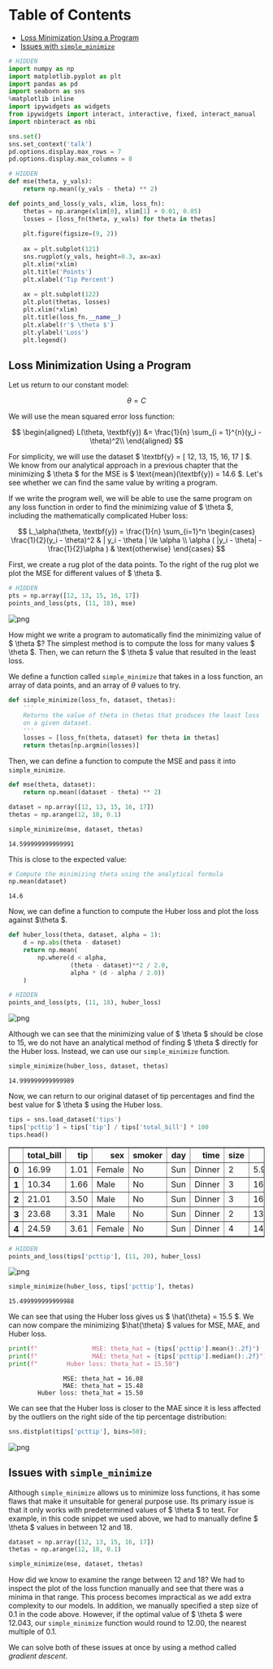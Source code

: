 
<h1>Table of Contents<span class="tocSkip"></span></h1>
<div class="toc"><ul class="toc-item"><li><span><a href="#Loss-Minimization-Using-a-Program" data-toc-modified-id="Loss-Minimization-Using-a-Program-1">Loss Minimization Using a Program</a></span></li><li><span><a href="#Issues-with-simple_minimize" data-toc-modified-id="Issues-with-simple_minimize-2">Issues with <code>simple_minimize</code></a></span></li></ul></div>


```python
# HIDDEN
import numpy as np
import matplotlib.pyplot as plt
import pandas as pd
import seaborn as sns
%matplotlib inline
import ipywidgets as widgets
from ipywidgets import interact, interactive, fixed, interact_manual
import nbinteract as nbi

sns.set()
sns.set_context('talk')
pd.options.display.max_rows = 7
pd.options.display.max_columns = 8
```


```python
# HIDDEN
def mse(theta, y_vals):
    return np.mean((y_vals - theta) ** 2)

def points_and_loss(y_vals, xlim, loss_fn):
    thetas = np.arange(xlim[0], xlim[1] + 0.01, 0.05)
    losses = [loss_fn(theta, y_vals) for theta in thetas]
    
    plt.figure(figsize=(9, 2))
    
    ax = plt.subplot(121)
    sns.rugplot(y_vals, height=0.3, ax=ax)
    plt.xlim(*xlim)
    plt.title('Points')
    plt.xlabel('Tip Percent')
    
    ax = plt.subplot(122)
    plt.plot(thetas, losses)
    plt.xlim(*xlim)
    plt.title(loss_fn.__name__)
    plt.xlabel(r'$ \theta $')
    plt.ylabel('Loss')
    plt.legend()
```

## Loss Minimization Using a Program

Let us return to our constant model:

$$
\theta = C
$$

We will use the mean squared error loss function:

$$
\begin{aligned}
L(\theta, \textbf{y})
&= \frac{1}{n} \sum_{i = 1}^{n}(y_i - \theta)^2\\
\end{aligned}
$$

For simplicity, we will use the dataset $ \textbf{y} = [ 12, 13, 15, 16, 17 ] $. We know from our analytical approach in a previous chapter that the minimizing $ \theta $ for the MSE is $ \text{mean}(\textbf{y}) = 14.6 $. Let's see whether we can find the same value by writing a program.

If we write the program well, we will be able to use the same program on any loss function in order to find the minimizing value of $ \theta $, including the mathematically complicated Huber loss:

$$
L_\alpha(\theta, \textbf{y}) = \frac{1}{n} \sum_{i=1}^n \begin{cases}
    \frac{1}{2}(y_i - \theta)^2 &  | y_i - \theta | \le \alpha \\
    \alpha ( |y_i - \theta| - \frac{1}{2}\alpha ) & \text{otherwise}
\end{cases}
$$

First, we create a rug plot of the data points. To the right of the rug plot we plot the MSE for different values of $ \theta $.


```python
# HIDDEN
pts = np.array([12, 13, 15, 16, 17])
points_and_loss(pts, (11, 18), mse)
```


![png](gradient_basics_files/gradient_basics_4_0.png)


How might we write a program to automatically find the minimizing value of $ \theta $? The simplest method is to compute the loss for many values $ \theta $. Then, we can return the $ \theta $ value that resulted in the least loss.

We define a function called `simple_minimize` that takes in a loss function, an array of data points, and an array of $\theta$ values to try.


```python
def simple_minimize(loss_fn, dataset, thetas):
    '''
    Returns the value of theta in thetas that produces the least loss
    on a given dataset.
    '''
    losses = [loss_fn(theta, dataset) for theta in thetas]
    return thetas[np.argmin(losses)]
```

Then, we can define a function to compute the MSE and pass it into `simple_minimize`.


```python
def mse(theta, dataset):
    return np.mean((dataset - theta) ** 2)

dataset = np.array([12, 13, 15, 16, 17])
thetas = np.arange(12, 18, 0.1)

simple_minimize(mse, dataset, thetas)
```




    14.599999999999991



This is close to the expected value:


```python
# Compute the minimizing theta using the analytical formula
np.mean(dataset)
```




    14.6



Now, we can define a function to compute the Huber loss and plot the loss against $\theta $.


```python
def huber_loss(theta, dataset, alpha = 1):
    d = np.abs(theta - dataset)
    return np.mean(
        np.where(d < alpha,
                 (theta - dataset)**2 / 2.0,
                 alpha * (d - alpha / 2.0))
    )
```


```python
# HIDDEN
points_and_loss(pts, (11, 18), huber_loss)
```


![png](gradient_basics_files/gradient_basics_13_0.png)


Although we can see that the minimizing value of $ \theta $ should be close to 15, we do not have an analytical method of finding $ \theta $ directly for the Huber loss. Instead, we can use our `simple_minimize` function.


```python
simple_minimize(huber_loss, dataset, thetas)
```




    14.999999999999989



Now, we can return to our original dataset of tip percentages and find the best value for $ \theta $ using the Huber loss.


```python
tips = sns.load_dataset('tips')
tips['pcttip'] = tips['tip'] / tips['total_bill'] * 100
tips.head()
```




<div>
<style>
    .dataframe thead tr:only-child th {
        text-align: right;
    }

    .dataframe thead th {
        text-align: left;
    }

    .dataframe tbody tr th {
        vertical-align: top;
    }
</style>
<table border="1" class="dataframe">
  <thead>
    <tr style="text-align: right;">
      <th></th>
      <th>total_bill</th>
      <th>tip</th>
      <th>sex</th>
      <th>smoker</th>
      <th>day</th>
      <th>time</th>
      <th>size</th>
      <th>pcttip</th>
    </tr>
  </thead>
  <tbody>
    <tr>
      <th>0</th>
      <td>16.99</td>
      <td>1.01</td>
      <td>Female</td>
      <td>No</td>
      <td>Sun</td>
      <td>Dinner</td>
      <td>2</td>
      <td>5.944673</td>
    </tr>
    <tr>
      <th>1</th>
      <td>10.34</td>
      <td>1.66</td>
      <td>Male</td>
      <td>No</td>
      <td>Sun</td>
      <td>Dinner</td>
      <td>3</td>
      <td>16.054159</td>
    </tr>
    <tr>
      <th>2</th>
      <td>21.01</td>
      <td>3.50</td>
      <td>Male</td>
      <td>No</td>
      <td>Sun</td>
      <td>Dinner</td>
      <td>3</td>
      <td>16.658734</td>
    </tr>
    <tr>
      <th>3</th>
      <td>23.68</td>
      <td>3.31</td>
      <td>Male</td>
      <td>No</td>
      <td>Sun</td>
      <td>Dinner</td>
      <td>2</td>
      <td>13.978041</td>
    </tr>
    <tr>
      <th>4</th>
      <td>24.59</td>
      <td>3.61</td>
      <td>Female</td>
      <td>No</td>
      <td>Sun</td>
      <td>Dinner</td>
      <td>4</td>
      <td>14.680765</td>
    </tr>
  </tbody>
</table>
</div>




```python
# HIDDEN
points_and_loss(tips['pcttip'], (11, 20), huber_loss)
```


![png](gradient_basics_files/gradient_basics_18_0.png)



```python
simple_minimize(huber_loss, tips['pcttip'], thetas)
```




    15.499999999999988



We can see that using the Huber loss gives us $ \hat{\theta} = 15.5 $. We can now compare the minimizing $\hat{\theta} $ values for MSE, MAE, and Huber loss.


```python
print(f"               MSE: theta_hat = {tips['pcttip'].mean():.2f}")
print(f"               MAE: theta_hat = {tips['pcttip'].median():.2f}")
print(f"        Huber loss: theta_hat = 15.50")
```

                   MSE: theta_hat = 16.08
                   MAE: theta_hat = 15.48
            Huber loss: theta_hat = 15.50


We can see that the Huber loss is closer to the MAE since it is less affected by the outliers on the right side of the tip percentage distribution:


```python
sns.distplot(tips['pcttip'], bins=50);
```


![png](gradient_basics_files/gradient_basics_23_0.png)


## Issues with `simple_minimize`

Although `simple_minimize` allows us to minimize loss functions, it has some flaws that make it unsuitable for general purpose use. Its primary issue is that it only works with predetermined values of $ \theta $ to test. For example, in this code snippet we used above, we had to manually define $ \theta $ values in between 12 and 18.

```python
dataset = np.array([12, 13, 15, 16, 17])
thetas = np.arange(12, 18, 0.1)

simple_minimize(mse, dataset, thetas)
```

How did we know to examine the range between 12 and 18? We had to inspect the plot of the loss function manually and see that there was a minima in that range. This process becomes impractical as we add extra complexity to our models. In addition, we manually specified a step size of 0.1 in the code above. However, if the optimal value of $ \theta $ were 12.043, our `simple_minimize` function would round to 12.00, the nearest multiple of 0.1. 

We can solve both of these issues at once by using a method called *gradient descent*.
